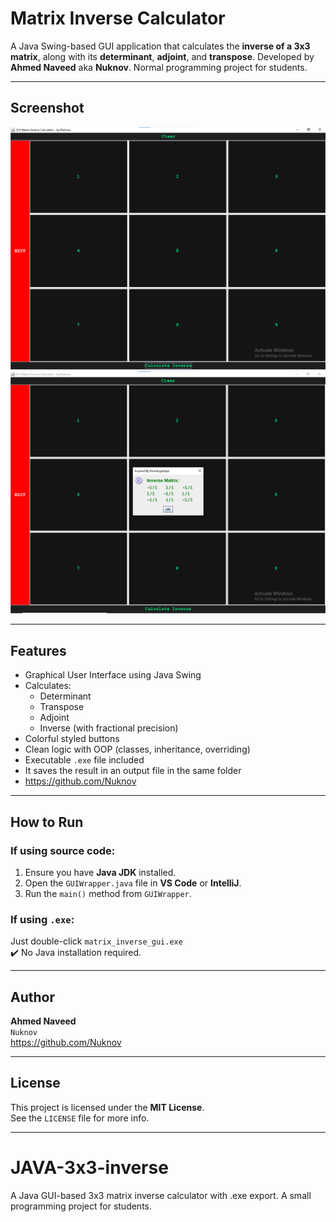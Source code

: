 # Matrix Inverse Calculator

A Java Swing-based GUI application that calculates the **inverse of a 3x3 matrix**, along with its **determinant**, **adjoint**, and **transpose**. Developed by **Ahmed Naveed** aka **Nuknov**. Normal programming project for students.

---

## Screenshot

![Matrix Inverse GUI](screenshot.png)
![Matrix Inverse GUI](screenshot1.png)

---

## Features

- Graphical User Interface using Java Swing
- Calculates:
  - Determinant
  - Transpose
  - Adjoint
  - Inverse (with fractional precision)
- Colorful styled buttons
- Clean logic with OOP (classes, inheritance, overriding)
- Executable `.exe` file included
- It saves the result in an output file in the same folder
- https://github.com/Nuknov

---

## How to Run

### If using source code:

1. Ensure you have **Java JDK** installed.
2. Open the `GUIWrapper.java` file in **VS Code** or **IntelliJ**.
3. Run the `main()` method from `GUIWrapper`.

### If using `.exe`:

Just double-click `matrix_inverse_gui.exe`  
✔️ No Java installation required.

---

## Author

**Ahmed Naveed**  
`Nuknov`  
https://github.com/Nuknov

---

## License

This project is licensed under the **MIT License**.  
See the `LICENSE` file for more info.

---

# JAVA-3x3-inverse
A Java GUI-based 3x3 matrix inverse calculator with .exe export. A small programming project for students.

